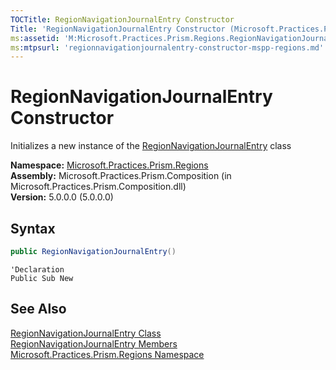 ```yaml
---
TOCTitle: RegionNavigationJournalEntry Constructor
Title: 'RegionNavigationJournalEntry Constructor (Microsoft.Practices.Prism.Regions)'
ms:assetid: 'M:Microsoft.Practices.Prism.Regions.RegionNavigationJournalEntry.\#ctor'
ms:mtpsurl: 'regionnavigationjournalentry-constructor-mspp-regions.md'
---
```



# RegionNavigationJournalEntry Constructor

Initializes a new instance of the [RegionNavigationJournalEntry](/patterns-practices/reference/regionnavigationjournalentry-class-mspp-regions) class

**Namespace:** [Microsoft.Practices.Prism.Regions](/patterns-practices/reference/mspp-regions-namespace)<br/>
**Assembly:** Microsoft.Practices.Prism.Composition (in Microsoft.Practices.Prism.Composition.dll)<br/>
**Version:** 5.0.0.0 (5.0.0.0)

## Syntax

```C#
public RegionNavigationJournalEntry()
```
```VB
'Declaration
Public Sub New
```

## See Also

[RegionNavigationJournalEntry Class](/patterns-practices/reference/regionnavigationjournalentry-class-mspp-regions)<br/>
[RegionNavigationJournalEntry Members](/patterns-practices/reference/regionnavigationjournalentry-members-mspp-regions)<br/>
[Microsoft.Practices.Prism.Regions Namespace](/patterns-practices/reference/mspp-regions-namespace)<br/>